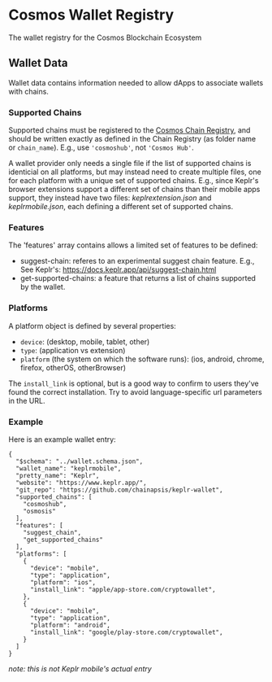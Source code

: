 # Cosmos Wallet Registry

The wallet registry for the Cosmos Blockchain Ecosystem

## Wallet Data

Wallet data contains information needed to allow dApps to associate wallets with chains.

### Supported Chains

Supported chains must be registered to the [Cosmos Chain Registry](https://github.com/cosmos/chain-registry), and should be written exactly as defined in the Chain Registry (as folder name or `chain_name`). E.g., use `'cosmoshub'`, not `'Cosmos Hub'`.

A wallet provider only needs a single file if the list of supported chains is identicial on all platforms, but may instead need to create multiple files, one for each platform with a unique set of supported chains. E.g., since Keplr's browser extensions support a different set of chains than their mobile apps support, they instead have two files: _keplrextension.json_ and _keplrmobile.json_, each defining a different set of supported chains.

### Features

The 'features' array contains allows a limited set of features to be defined:
- suggest-chain:  referes to an experimental suggest chain feature. E.g., See Keplr's: https://docs.keplr.app/api/suggest-chain.html
- get-supported-chains: a feature that returns a list of chains supported by the wallet.

### Platforms

A platform object is defined by several properties:
- `device`: (desktop, mobile, tablet, other)
- `type`: (application vs extension)
- `platform` (the system on which the software runs): (ios, android, chrome, firefox, otherOS, otherBrowser)

The `install_link` is optional, but is a good way to confirm to users they've found the correct installation. Try to avoid language-specific url parameters in the URL.

### Example

Here is an example wallet entry:

```
{
  "$schema": "../wallet.schema.json",
  "wallet_name": "keplrmobile",
  "pretty_name": "Keplr",
  "website": "https://www.keplr.app/",
  "git_repo": "https://github.com/chainapsis/keplr-wallet",
  "supported_chains": [
    "cosmoshub",
    "osmosis"
  ],
  "features": [
    "suggest_chain",
    "get_supported_chains"
  ],
  "platforms": [
    {
      "device": "mobile",
      "type": "application",
      "platform": "ios",
      "install_link": "apple/app-store.com/cryptowallet",
    },
    {
      "device": "mobile",
      "type": "application",
      "platform": "android",
      "install_link": "google/play-store.com/cryptowallet",
    }
  ]
}
```
*note: this is not Keplr mobile's actual entry*
